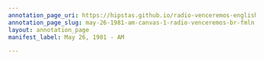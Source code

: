 ```yaml
---
annotation_page_uri: https://hipstas.github.io/radio-venceremos-english/annotations/may-26-1981-am-canvas-1-radio-venceremos-br-fmln.json
annotation_page_slug: may-26-1981-am-canvas-1-radio-venceremos-br-fmln
layout: annotation_page
manifest_label: May 26, 1981 - AM

---
```

